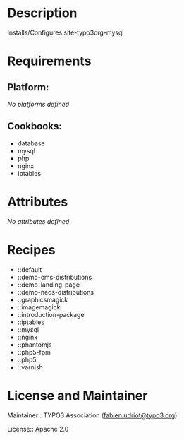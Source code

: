 # Description

Installs/Configures site-typo3org-mysql

# Requirements

## Platform:

*No platforms defined*

## Cookbooks:

* database
* mysql
* php
* nginx
* iptables

# Attributes

*No attributes defined*

# Recipes

* ::default
* ::demo-cms-distributions
* ::demo-landing-page
* ::demo-neos-distributions
* ::graphicsmagick
* ::imagemagick
* ::introduction-package
* ::iptables
* ::mysql
* ::nginx
* ::phantomjs
* ::php5-fpm
* ::php5
* ::varnish

# License and Maintainer

Maintainer:: TYPO3 Association (<fabien.udriot@typo3.org>)

License:: Apache 2.0
